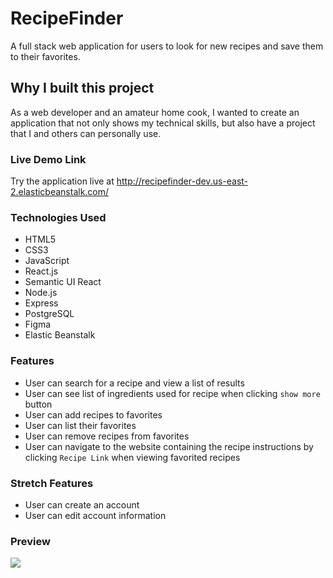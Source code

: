 # RecipeFinder

A full stack web application for users to look for new recipes and save them to their favorites.

## Why I built this project

As a web developer and an amateur home cook, I wanted to create an application that not only shows my technical skills, but also have a project that I and others can personally use.

### Live Demo Link

Try the application live at http://recipefinder-dev.us-east-2.elasticbeanstalk.com/

### Technologies Used

- HTML5
- CSS3
- JavaScript
- React.js
- Semantic UI React
- Node.js
- Express
- PostgreSQL
- Figma
- Elastic Beanstalk

### Features

- User can search for a recipe and view a list of results
- User can see list of ingredients used for recipe when clicking `show more` button
- User can add recipes to favorites
- User can list their favorites
- User can remove recipes from favorites
- User can navigate to the website containing the recipe instructions by clicking `Recipe Link` when viewing favorited recipes

### Stretch Features

- User can create an account
- User can edit account information

### Preview

![](https://github.com/samlee0258/RecipeFinder/blob/main/ezgif.com-resize.gif)
